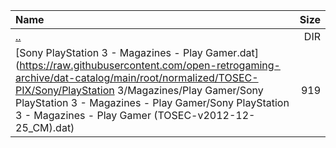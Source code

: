 |Name|Size|
|:---|---:|
|[..](../index.html)|DIR|
|[Sony PlayStation 3 - Magazines - Play Gamer.dat](https://raw.githubusercontent.com/open-retrogaming-archive/dat-catalog/main/root/normalized/TOSEC-PIX/Sony/PlayStation 3/Magazines/Play Gamer/Sony PlayStation 3 - Magazines - Play Gamer/Sony PlayStation 3 - Magazines - Play Gamer (TOSEC-v2012-12-25_CM).dat)|919|
